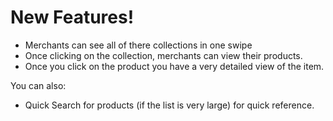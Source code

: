 # New Features!

  - Merchants can see all of there collections in one swipe
  - Once clicking on the collection, merchants can view their products.
  - Once you click on the product you have a very detailed view of the item.


You can also:
  - Quick Search for products (if the list is very large) for quick reference.
